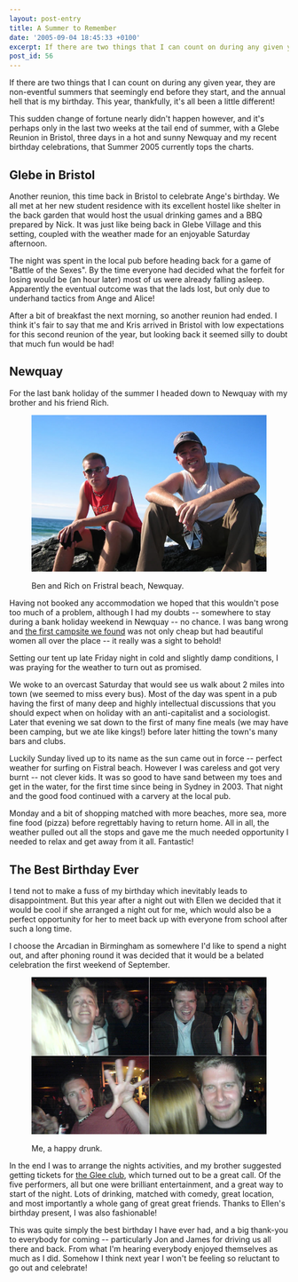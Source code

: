 ```yaml
---
layout: post-entry
title: A Summer to Remember
date: '2005-09-04 18:45:33 +0100'
excerpt: If there are two things that I can count on during any given year, they are non-eventful summers that seemingly end before they start, and the annual hell that is my birthday. Thankfully this year has been a little bit different!
post_id: 56
---
```

If there are two things that I can count on during any given year, they are non-eventful summers that seemingly end before they start, and the annual hell that is my birthday. This year, thankfully, it's all been a little different!

This sudden change of fortune nearly didn't happen however, and it's perhaps only in the last two weeks at the tail end of summer, with a Glebe Reunion in Bristol, three days in a hot and sunny Newquay and my recent birthday celebrations, that Summer 2005 currently tops the charts.

## Glebe in Bristol
Another reunion, this time back in Bristol to celebrate Ange's birthday. We all met at her new student residence with its excellent hostel like shelter in the back garden that would host the usual drinking games and a BBQ prepared by Nick. It was just like being back in Glebe Village and this setting, coupled with the weather made for an enjoyable Saturday afternoon.

The night was spent in the local pub before heading back for a game of "Battle of the Sexes". By the time everyone had decided what the forfeit for losing would be (an hour later) most of us were already falling asleep. Apparently the eventual outcome was that the lads lost, but only due to underhand tactics from Ange and Alice!

After a bit of breakfast the next morning, so another reunion had ended. I think it's fair to say that me and Kris arrived in Bristol with low expectations for this second reunion of the year, but looking back it seemed silly to doubt that much fun would be had!

## Newquay
For the last bank holiday of the summer I headed down to Newquay with my brother and his friend Rich.

<figure>
    <img src="/assets/2005/09/newquay.jpg" alt=""/>
    <figcaption>
        <p>Ben and Rich on Fristral beach, Newquay.</p>
    </figcaption>
</figure>

Having not booked any accommodation we hoped that this wouldn't pose too much of a problem, although I had my doubts -- somewhere to stay during a bank holiday weekend in Newquay -- no chance. I was bang wrong and [the first campsite we found][1] was not only cheap but had beautiful women all over the place -- it really was a sight to behold!

Setting our tent up late Friday night in cold and slightly damp conditions, I was praying for the weather to turn out as promised.

We woke to an overcast Saturday that would see us walk about 2 miles into town (we seemed to miss every bus). Most of the day was spent in a pub having the first of many deep and highly intellectual discussions that you should expect when on holiday with an anti-capitalist and a sociologist. Later that evening we sat down to the first of many fine meals (we may have been camping, but we ate like kings!) before later hitting the town's many bars and clubs.

Luckily Sunday lived up to its name as the sun came out in force -- perfect weather for surfing on Fistral beach. However I was careless and got very burnt -- not clever kids. It was so good to have sand between my toes and get in the water, for the first time since being in Sydney in 2003.  That night and the good food continued with a carvery at the local pub.

Monday and a bit of shopping matched with more beaches, more sea, more fine food (pizza) before regrettably having to return home. All in all, the weather pulled out all the stops and gave me the much needed opportunity I needed to relax and get away from it all. Fantastic!

## The Best Birthday Ever
I tend not to make a fuss of my birthday which inevitably leads to disappointment. But this year after a night out with Ellen we decided that it would be cool if she arranged a night out for me, which would also be a perfect opportunity for her to meet back up with everyone from school after such a long time.

I choose the Arcadian in Birmingham as somewhere I'd like to spend a night out, and after phoning round it was decided that it would be a belated celebration the first weekend of September.

<figure>
    <img src="/assets/2005/09/birthday.jpg" alt=""/>
    <figcaption>
        <p>Me, a happy drunk.</p>
    </figcaption>
</figure>

In the end I was to arrange the nights activities, and my brother suggested getting tickets for [the Glee club][2], which turned out to be a great call. Of the five performers, all but one were brilliant entertainment, and a great way to start of the night. Lots of drinking, matched with comedy, great location, and most importantly a whole gang of great great friends. Thanks to Ellen's birthday present, I was also fashionable!

This was quite simply the best birthday I have ever had, and a big thank-you to everybody for coming -- particularly Jon and James for driving us all there and back. From what I'm hearing everybody enjoyed themselves as much as I did. Somehow I think next year I won't be feeling so reluctant to go out and celebrate!

[1]: http://www.sunnyside.co.uk/
[2]: http://www.glee.co.uk/